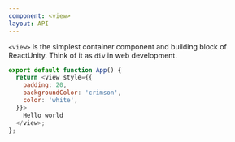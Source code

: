 ```yaml
---
component: <view>
layout: API
---
```


`<view>` is the simplest container component and building block of ReactUnity. Think of it as `div` in web development.

<Sandpack>

```js App.js
export default function App() {
  return <view style={{
    padding: 20,
    backgroundColor: 'crimson',
    color: 'white',
  }}>
    Hello world
  </view>;
};
```

</Sandpack>
